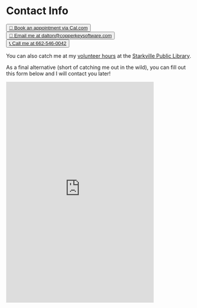 # Contact Info

<link rel="stylesheet" href="styles/buttons.css">

<div style="text-align:left">
<button id="myButton">
<a class="button-link" href="https://cal.com/copper-key-software-connections">📅 Book an appointment via Cal.com</a>
</button>

</br>

<button id="myButton">
<a class="button-link" href="mailto:dalton@copperkeysoftware.com" target="_blank">📧 Email me at dalton@copperkeysoftware.com</a>
</button>

</br>

<button id="myButton">
<a class="button-link" href="tel:662-546-0042">📞 Call me at 662-546-0042</a>
</button>
</div>

You can also catch me at my [volunteer hours](main/volunteering.md) at the [Starkville Public Library](https://www.starkville.lib.ms.us/).

As a final alternative (short of catching me out in the wild), you can fill out this form below and I will contact you later!

<iframe src="https://docs.google.com/forms/d/e/1FAIpQLScTKkLAPrZZOtLFCC1IpU9QB1KFepwsWjoH3t_XprR69WI_PA/viewform?embedded=true" width="400" height="600" frameborder="0" marginheight="0" marginwidth="0">Loading…</iframe>
